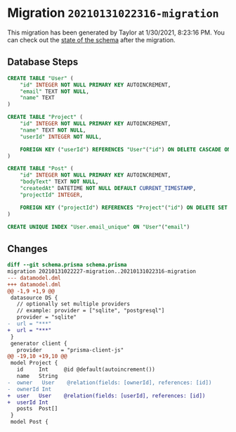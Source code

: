 # Migration `20210131022316-migration`

This migration has been generated by Taylor at 1/30/2021, 8:23:16 PM.
You can check out the [state of the schema](./schema.prisma) after the migration.

## Database Steps

```sql
CREATE TABLE "User" (
    "id" INTEGER NOT NULL PRIMARY KEY AUTOINCREMENT,
    "email" TEXT NOT NULL,
    "name" TEXT
)

CREATE TABLE "Project" (
    "id" INTEGER NOT NULL PRIMARY KEY AUTOINCREMENT,
    "name" TEXT NOT NULL,
    "userId" INTEGER NOT NULL,

    FOREIGN KEY ("userId") REFERENCES "User"("id") ON DELETE CASCADE ON UPDATE CASCADE
)

CREATE TABLE "Post" (
    "id" INTEGER NOT NULL PRIMARY KEY AUTOINCREMENT,
    "bodyText" TEXT NOT NULL,
    "createdAt" DATETIME NOT NULL DEFAULT CURRENT_TIMESTAMP,
    "projectId" INTEGER,

    FOREIGN KEY ("projectId") REFERENCES "Project"("id") ON DELETE SET NULL ON UPDATE CASCADE
)

CREATE UNIQUE INDEX "User.email_unique" ON "User"("email")
```

## Changes

```diff
diff --git schema.prisma schema.prisma
migration 20210131022227-migration..20210131022316-migration
--- datamodel.dml
+++ datamodel.dml
@@ -1,9 +1,9 @@
 datasource DS {
   // optionally set multiple providers
   // example: provider = ["sqlite", "postgresql"]
   provider = "sqlite"
-  url = "***"
+  url = "***"
 }
 generator client {
   provider      = "prisma-client-js"
@@ -19,10 +19,10 @@
 model Project {
   id     Int     @id @default(autoincrement())
   name   String
-  owner   User    @relation(fields: [ownerId], references: [id])
-  ownerId Int
+  user   User    @relation(fields: [userId], references: [id])
+  userId Int
   posts  Post[]
 }
 model Post {
```


